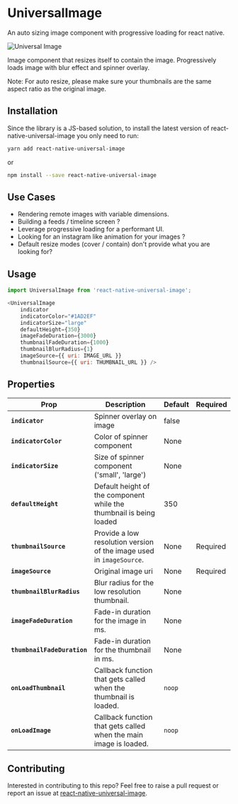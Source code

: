 # UniversalImage

An auto sizing image component with progressive loading for react native.

![Universal Image](https://user-images.githubusercontent.com/33686528/42342900-14fcb654-80b5-11e8-8e52-83e4a458a4ae.gif)

Image component that resizes itself to contain the image.
Progressively loads image with blur effect and spinner overlay.

Note: For auto resize, please make sure your thumbnails are the same aspect ratio as the original image.

## Installation

Since the library is a JS-based solution, to install the latest version of react-native-universal-image you only need to run:

```bash
yarn add react-native-universal-image
```

or

```bash
npm install --save react-native-universal-image
```

## Use Cases

- Rendering remote images with variable dimensions.
- Building a feeds / timeline screen ?
- Leverage progressive loading for a performant UI.
- Looking for an instagram like animation for your images ?
- Default resize modes (cover / contain) don't provide what you are looking for?

## Usage

```javascript
import UniversalImage from 'react-native-universal-image';

<UniversalImage
    indicator
    indicatorColor="#1AD2EF"
    indicatorSize="large"
    defaultHeight={350}
    imageFadeDuration={3000}
    thumbnailFadeDuration={1000}
    thumbnailBlurRadius={1}
    imageSource={{ uri: IMAGE_URL }}
    thumbnailSource={{ uri: THUMBNAIL_URL }} />
```

## Properties

| Prop | Description | Default | Required |
|---|---|---|---|
| **`indicator`** | Spinner overlay on image | false |
| **`indicatorColor`** | Color of spinner component | None |
| **`indicatorSize`** | Size of spinner component ('small', 'large') | None |
| **`defaultHeight`** | Default height of the component while the thumbnail is being loaded | 350 |
| **`thumbnailSource`** | Provide a low resolution version of the image used in `imageSource`. | None | Required |
| **`imageSource`** | Original image uri| None | Required |
| **`thumbnailBlurRadius`** | Blur radius for the low resolution thumbnail. | None |
| **`imageFadeDuration`** | Fade-in duration for the image in ms. | None |
| **`thumbnailFadeDuration`** | Fade-in duration for the thumbnail in ms. | None |
| **`onLoadThumbnail`** | Callback function that gets called when the thumbnail is loaded. | `noop` |
| **`onLoadImage`** | Callback function that gets called when the main image is loaded. | `noop` |

## Contributing

Interested in contributing to this repo?
Feel free to raise a pull request or report an issue at [react-native-universal-image](https://github.com/gauravahujame/react-native-universal-image).
